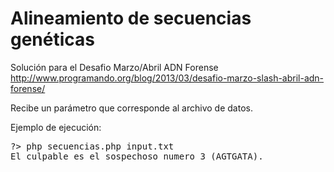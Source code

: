 Alineamiento de secuencias genéticas
========

Solución para el Desafio Marzo/Abril ADN Forense
http://www.programando.org/blog/2013/03/desafio-marzo-slash-abril-adn-forense/

Recibe un parámetro que corresponde al archivo de datos.

Ejemplo de ejecución:
<pre>
?> php secuencias.php input.txt
El culpable es el sospechoso numero 3 (AGTGATA).
</pre>